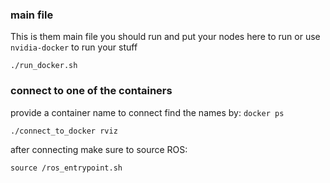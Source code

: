 
### main file
This is them main file you should run and put your nodes here to run or use `nvidia-docker` to run your stuff

```
./run_docker.sh 
```
### connect to one of the containers
provide a container name to connect
find the names by: `docker ps`
```
./connect_to_docker rviz
```
after connecting make sure to source ROS:
```
source /ros_entrypoint.sh
```
